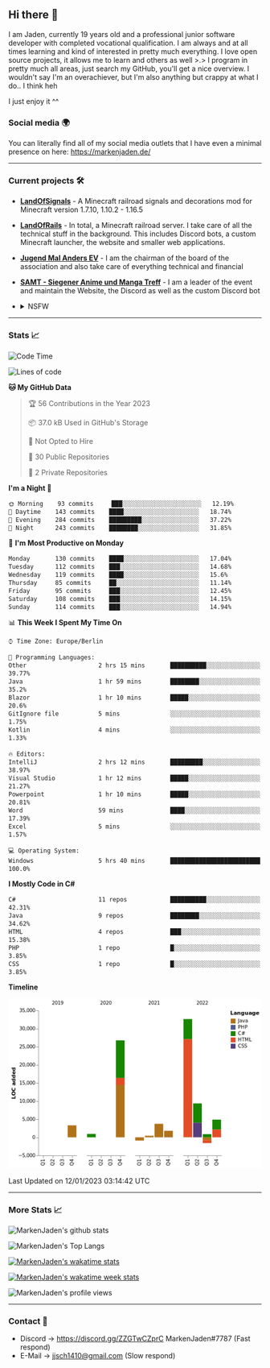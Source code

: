 ## Hi there 👋
I am Jaden, currently 19 years old and a professional junior software developer with completed vocational qualification. I am always and at all times learning and kind of interested in pretty much everything. I love open source projects, it allows me to learn and others as well >.>
I program in pretty much all areas, just search my GitHub, you'll get a nice overview.
I wouldn't say I'm an overachiever, but I'm also anything but crappy at what I do.. I think heh

I just enjoy it ^^

### Social media 🌍

You can literally find all of my social media outlets that I have even a minimal presence on here: https://markenjaden.de/

---

### Current projects 🛠

* [**LandOfSignals**](https://github.com/LandOfRails/LandOfSignals) - A Minecraft railroad signals and decorations mod for Minecraft version 1.7.10, 1.10.2 - 1.16.5
* [**LandOfRails**](https://github.com/LandOfRails) - In total, a Minecraft railroad server. I take care of all the technical stuff in the background. This includes Discord bots, a custom Minecraft launcher, the website and smaller web applications.
* [**Jugend Mal Anders EV**](https://jugendmalanders.de/) - I am the chairman of the board of the association and also take care of everything technical and financial
* [**SAMT - Siegener Anime und Manga Treff**](https://github.com/Siegener-Anime-und-Manga-Treff-SAMT) - I am a leader of the event and maintain the Website, the Discord as well as the custom Discord bot
* <details> 
  <summary>NSFW</summary>
  
  [**Nekos**](https://github.com/MarkenJaden/Nekos) - Website providing you with random lewd neko pics
  
</details>

---

### Stats 📈

<!--START_SECTION:waka-->
![Code Time](http://img.shields.io/badge/Code%20Time-1%2C027%20hrs%2024%20mins-blue)

![Lines of code](https://img.shields.io/badge/From%20Hello%20World%20I%27ve%20Written-82%20Thousand%20lines%20of%20code-blue)

**🐱 My GitHub Data** 

> 🏆 56 Contributions in the Year 2023
 > 
> 📦 37.0 kB Used in GitHub's Storage 
 > 
> 🚫 Not Opted to Hire
 > 
> 📜 30 Public Repositories 
 > 
> 🔑 2 Private Repositories  
 > 
**I'm a Night 🦉** 

```text
🌞 Morning    93 commits     ███░░░░░░░░░░░░░░░░░░░░░░   12.19% 
🌆 Daytime    143 commits    ████░░░░░░░░░░░░░░░░░░░░░   18.74% 
🌃 Evening    284 commits    █████████░░░░░░░░░░░░░░░░   37.22% 
🌙 Night      243 commits    ████████░░░░░░░░░░░░░░░░░   31.85%

```
📅 **I'm Most Productive on Monday** 

```text
Monday       130 commits    ████░░░░░░░░░░░░░░░░░░░░░   17.04% 
Tuesday      112 commits    ███░░░░░░░░░░░░░░░░░░░░░░   14.68% 
Wednesday    119 commits    ████░░░░░░░░░░░░░░░░░░░░░   15.6% 
Thursday     85 commits     ██░░░░░░░░░░░░░░░░░░░░░░░   11.14% 
Friday       95 commits     ███░░░░░░░░░░░░░░░░░░░░░░   12.45% 
Saturday     108 commits    ███░░░░░░░░░░░░░░░░░░░░░░   14.15% 
Sunday       114 commits    ███░░░░░░░░░░░░░░░░░░░░░░   14.94%

```


📊 **This Week I Spent My Time On** 

```text
⌚︎ Time Zone: Europe/Berlin

💬 Programming Languages: 
Other                    2 hrs 15 mins       ██████████░░░░░░░░░░░░░░░   39.77% 
Java                     1 hr 59 mins        ████████░░░░░░░░░░░░░░░░░   35.2% 
Blazor                   1 hr 10 mins        █████░░░░░░░░░░░░░░░░░░░░   20.6% 
GitIgnore file           5 mins              ░░░░░░░░░░░░░░░░░░░░░░░░░   1.75% 
Kotlin                   4 mins              ░░░░░░░░░░░░░░░░░░░░░░░░░   1.33%

🔥 Editors: 
IntelliJ                 2 hrs 12 mins       █████████░░░░░░░░░░░░░░░░   38.97% 
Visual Studio            1 hr 12 mins        █████░░░░░░░░░░░░░░░░░░░░   21.27% 
Powerpoint               1 hr 10 mins        █████░░░░░░░░░░░░░░░░░░░░   20.81% 
Word                     59 mins             ████░░░░░░░░░░░░░░░░░░░░░   17.39% 
Excel                    5 mins              ░░░░░░░░░░░░░░░░░░░░░░░░░   1.57%

💻 Operating System: 
Windows                  5 hrs 40 mins       █████████████████████████   100.0%

```

**I Mostly Code in C#** 

```text
C#                       11 repos            ██████████░░░░░░░░░░░░░░░   42.31% 
Java                     9 repos             ████████░░░░░░░░░░░░░░░░░   34.62% 
HTML                     4 repos             ███░░░░░░░░░░░░░░░░░░░░░░   15.38% 
PHP                      1 repo              █░░░░░░░░░░░░░░░░░░░░░░░░   3.85% 
CSS                      1 repo              █░░░░░░░░░░░░░░░░░░░░░░░░   3.85%

```


**Timeline**

![Chart not found](https://raw.githubusercontent.com/MarkenJaden/MarkenJaden/main/charts/bar_graph.png) 


 Last Updated on 12/01/2023 03:14:42 UTC
<!--END_SECTION:waka-->

---

### More Stats 📈

![MarkenJaden's github stats](https://github-readme-stats.vercel.app/api?username=MarkenJaden&count_private=true&show_icons=true&theme=radical)

![MarkenJaden's Top Langs](https://github-readme-stats.vercel.app/api/top-langs/?username=MarkenJaden&theme=radical)

[![MarkenJaden's wakatime stats](https://github-readme-stats.vercel.app/api/wakatime?username=MarkenJaden&theme=radical)](https://wakatime.com/@17f322c9-222a-48b4-9e15-983c41f7aed4)

[![MarkenJaden's wakatime week stats](https://wakatime.com/badge/user/17f322c9-222a-48b4-9e15-983c41f7aed4.svg)](https://wakatime.com/@17f322c9-222a-48b4-9e15-983c41f7aed4)

<!--[![MarkenJaden's Codewars stats](https://www.codewars.com/users/MarkenJaden/badges/large)](https://www.codewars.com/users/MarkenJaden)-->

![MarkenJaden's profile views](https://komarev.com/ghpvc/?username=MarkenJaden)

---

### Contact 💌

* Discord -> https://discord.gg/ZZGTwCZprC MarkenJaden#7787 (Fast respond)
* E-Mail -> jjsch1410@gmail.com (Slow respond)



<!--
**MarkenJaden/MarkenJaden** is a ✨ _special_ ✨ repository because its `README.md` (this file) appears on your GitHub profile.

Here are some ideas to get you started:

- 🔭 I’m currently working on ...
- 🌱 I’m currently learning ...
- 👯 I’m looking to collaborate on ...
- 🤔 I’m looking for help with ...
- 💬 Ask me about ...
- 📫 How to reach me: ...
- 😄 Pronouns: ...
- ⚡ Fun fact: ...
-->
